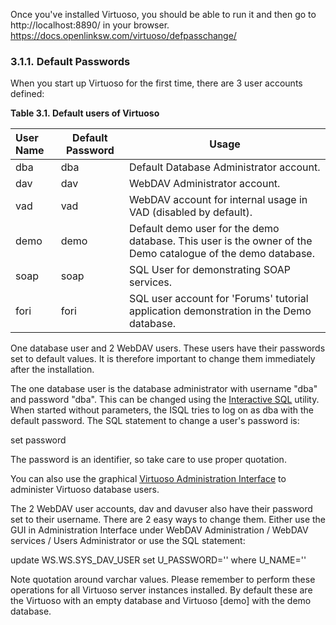 Once you've installed Virtuoso, you should be able to run it and then go to http://localhost:8890/ in your browser.  
https://docs.openlinksw.com/virtuoso/defpasschange/

### 3.1.1. Default Passwords

When you start up Virtuoso for the first time, there are 3 user accounts defined:

**Table 3.1. Default users of Virtuoso**

|User Name|Default Password|Usage|
|:--|---|---|
|dba|dba|Default Database Administrator account.|
|dav|dav|WebDAV Administrator account.|
|vad|vad|WebDAV account for internal usage in VAD (disabled by default).|
|demo|demo|Default demo user for the demo database. This user is the owner of the Demo catalogue of the demo database.|
|soap|soap|SQL User for demonstrating SOAP services.|
|fori|fori|SQL user account for 'Forums' tutorial application demonstration in the Demo database.|

  

One database user and 2 WebDAV users. These users have their passwords set to default values. It is therefore important to change them immediately after the installation.

The one database user is the database administrator with username "dba" and password "dba". This can be changed using the [Interactive SQL](https://docs.openlinksw.com/virtuoso/configuringvirtuosoclients/) utility. When started without parameters, the ISQL tries to log on as dba with the default password. The SQL statement to change a user's password is:

set password <old password> <new password>

The password is an identifier, so take care to use proper quotation.

You can also use the graphical [Virtuoso Administration Interface](https://docs.openlinksw.com/virtuoso/dbadmin/) to administer Virtuoso database users.

The 2 WebDAV user accounts, dav and davuser also have their password set to their username. There are 2 easy ways to change them. Either use the GUI in Administration Interface under WebDAV Administration / WebDAV services / Users Administrator or use the SQL statement:

update WS.WS.SYS_DAV_USER set U_PASSWORD='<new password>'
where U_NAME='<username>'
    

Note quotation around varchar values. Please remember to perform these operations for all Virtuoso server instances installed. By default these are the Virtuoso with an empty database and Virtuoso [demo] with the demo database.